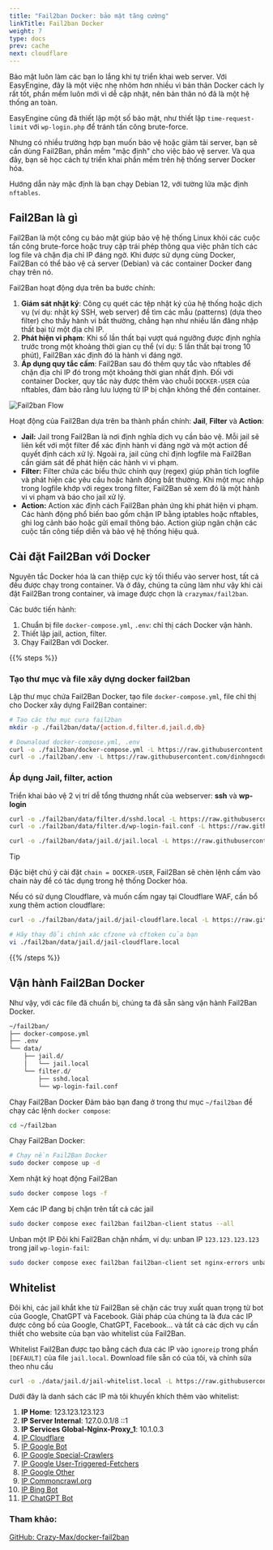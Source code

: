 ```yaml
---
title: "Fail2ban Docker: bảo mật tăng cường"
linkTitle: Fail2ban Docker
weight: 7
type: docs
prev: cache
next: cloudflare
---
```


Bảo mật luôn làm các bạn lo lắng khi tự triển khai web server. Với EasyEngine, đây là một việc nhẹ nhõm hơn nhiều vì bản thân Docker cách ly rất tốt, phần mềm luôn mới vì dễ cập nhật, nên bản thân nó đã là một hệ thống an toàn.

EasyEngine cũng đã thiết lập một số bảo mật, như thiết lập `time-request-limit` với `wp-login.php` để tránh tấn công brute-force.

Nhưng có nhiều trường hợp bạn muốn bảo vệ hoặc giảm tải server, bạn sẽ cần dùng Fail2Ban, phần mềm "mặc định" cho việc bảo vệ server. Và qua đây, bạn sẽ học cách tự triển khai phần mềm trên hệ thống server Docker hóa.

Hướng dẫn này mặc định là bạn chạy Debian 12, với tường lửa mặc định `nftables`.

## Fail2Ban là gì

Fail2Ban là một công cụ bảo mật giúp bảo vệ hệ thống Linux khỏi các cuộc tấn công brute-force hoặc truy cập trái phép thông qua việc phân tích các log file và chặn địa chỉ IP đáng ngờ. Khi được sử dụng cùng Docker, Fail2Ban có thể bảo vệ cả server (Debian) và các container Docker đang chạy trên nó.

Fail2Ban hoạt động dựa trên ba bước chính:

1. **Giám sát nhật ký**: Công cụ quét các tệp nhật ký của hệ thống hoặc dịch vụ (ví dụ: nhật ký SSH, web server) để tìm các mẫu (patterns) (dựa theo filter) cho thấy hành vi bất thường, chẳng hạn như nhiều lần đăng nhập thất bại từ một địa chỉ IP.
2. **Phát hiện vi phạm**: Khi số lần thất bại vượt quá ngưỡng được định nghĩa trước trong một khoảng thời gian cụ thể (ví dụ: 5 lần thất bại trong 10 phút), Fail2Ban xác định đó là hành vi đáng ngờ.
3. **Áp dụng quy tắc cấm**: Fail2Ban sau đó thêm quy tắc vào nftables để chặn địa chỉ IP đó trong một khoảng thời gian nhất định. Đối với container Docker, quy tắc này được thêm vào chuỗi `DOCKER-USER` của nftables, đảm bảo rằng lưu lượng từ IP bị chặn không thể đến container.

![Fail2ban Flow](/images/fail2ban-docker.svg)

Hoạt động của Fail2Ban dựa trên ba thành phần chính: **Jail**, **Filter** và **Action**:

- **Jail:** Jail trong Fail2Ban là nơi định nghĩa dịch vụ cần bảo vệ. Mỗi jail sẽ liên kết với một filter để xác định hành vi đáng ngờ và một action để quyết định cách xử lý. Ngoài ra, jail cũng chỉ định logfile mà Fail2Ban cần giám sát để phát hiện các hành vi vi phạm.
- **Filter:** Filter chứa các biểu thức chính quy (regex) giúp phân tích logfile và phát hiện các yêu cầu hoặc hành động bất thường. Khi một mục nhập trong logfile khớp với regex trong filter, Fail2Ban sẽ xem đó là một hành vi vi phạm và báo cho jail xử lý.
- **Action:** Action xác định cách Fail2Ban phản ứng khi phát hiện vi phạm. Các hành động phổ biến bao gồm chặn IP bằng iptables hoặc nftables, ghi log cảnh báo hoặc gửi email thông báo. Action giúp ngăn chặn các cuộc tấn công tiếp diễn và bảo vệ hệ thống hiệu quả.

## Cài đặt Fail2Ban với Docker

Nguyên tắc Docker hóa là can thiệp cực kỳ tối thiểu vào server host, tất cả đều được chạy trong container. Và ở đây, chúng ta cũng làm như vậy khi cài đặt Fail2Ban trong container, và image được chọn là `crazymax/fail2ban`.

Các bước tiến hành:

1. Chuẩn bị file `docker-compose.yml`, `.env`: chỉ thị cách Docker vận hành.
2. Thiết lập jail, action, filter.
3. Chạy Fail2Ban với Docker.


{{% steps %}}

### Tạo thư mục và file xây dựng docker fail2ban
Lập thư mục chứa Fail2Ban Docker, tạo file `docker-compose.yml`, file chỉ thị cho Docker xây dựng Fail2Ban container:

```bash
# Tạo các thư mục cura fail2ban
mkdir -p ./fail2ban/data/{action.d,filter.d,jail.d,db}

# Downaload docker-compose.yml, .env
curl -o ./fail2ban/docker-compose.yml -L https://raw.githubusercontent.com/dinhngocdung/easyengine-docker-stack/refs/heads/main/fail2ban/docker-compose.yml
curl -o ./fail2ban/.env -L https://raw.githubusercontent.com/dinhngocdung/easyengine-docker-stack/refs/heads/main/fail2ban/.env
```
### Áp dụng Jail, filter, action

Triển khai bảo vệ 2 vị trí dễ tổng thương nhất của webserver: **ssh** và **wp-login** 
```bash
curl -o ./fail2ban/data/filter.d/sshd.local -L https://raw.githubusercontent.com/dinhngocdung/easyengine-docker-stack/refs/heads/main/fail2ban/filter.d/sshd.local
curl -o ./fail2ban/data/filter.d/wp-login-fail.conf -L https://raw.githubusercontent.com/dinhngocdung/easyengine-docker-stack/refs/heads/main/fail2ban/filter.d/wp-login-fail.conf

curl -o ./fail2ban/data/jail.d/jail.local -L https://raw.githubusercontent.com/dinhngocdung/easyengine-docker-stack/refs/heads/main/fail2ban/jail.d/jail.local
```

> [!TIP]
> Đặc biệt chú ý cài đặt `chain = DOCKER-USER`, Fail2Ban sẽ chèn lệnh cấm vào chain này để có tác dụng trong hệ thống Docker hóa.  

Nếu có sử dụng Cloudflare, và muốn cấm ngay tại Cloudflare WAF, cần bổ xung thêm action cloudflare:
```bash
curl -o ./fail2ban/data/jail.d/jail-cloudflare.local -L https://raw.githubusercontent.com/dinhngocdung/easyengine-docker-stack/refs/heads/main/fail2ban/jail.d/jail-cloudflare.local

# Hãy thay đổi chính xác cfzone và cftoken của bạn
vi ./fail2ban/data/jail.d/jail-cloudflare.local
```

{{% /steps %}}

## Vận hành Fail2Ban Docker

Như vậy, với các file đã chuẩn bị, chúng ta đã sẵn sàng vận hành Fail2Ban Docker.

```bash
~/fail2ban/
├── docker-compose.yml
├── .env
└── data/
    ├── jail.d/
    │   └── jail.local
    └── filter.d/
        ├── sshd.local
        └── wp-login-fail.conf
```

Chạy Fail2Ban Docker
Đảm bảo bạn đang ở trong thư mục `~/fail2ban` để chạy các lệnh `docker compose`:

```bash
cd ~/fail2ban
```

Chạy Fail2Ban Docker:
```bash
# Chạy nền Fail2Ban Docker
sudo docker compose up -d 
```

Xem nhật ký hoạt động Fail2Ban
```bash
sudo docker compose logs -f
```

Xem các IP đang bị chặn trên tất cả các jail
```bash
sudo docker compose exec fail2ban fail2ban-client status --all
```

Unban một IP
Đôi khi Fail2Ban chặn nhầm, ví dụ: unban IP `123.123.123.123` trong jail `wp-login-fail`:

```bash
sudo docker compose exec fail2ban fail2ban-client set nginx-errors unbanip 123.123.123.123
```


## Whitelist

Đôi khi, các jail khắt khe từ Fail2Ban sẽ chặn các truy xuất quan trọng từ bot của Google, ChatGPT và Facebook. Giải pháp của chúng ta là đưa các IP được công bố của Google, ChatGPT, Facebook… và tất cả các dịch vụ cần thiết cho website của bạn vào whitelist của Fail2Ban.  

Whitelist Fail2Ban được tạo bằng cách đưa các IP vào `ignoreip` trong phần `[DEFAULT]` của file `jail.local`. Đownload file sẵn có của tôi, và chỉnh sửa theo nhu cầu

```bash
curl -o ./data/jail.d/jail-whitelist.local -L https://raw.githubusercontent.com/dinhngocdung/easyengine-docker-stack/refs/heads/main/fail2ban/jail.d/jail-whitelist.local

```


Dưới đây là danh sách các IP mà tôi khuyến khích thêm vào whitelist:

1. **IP Home**: 123.123.123.123  
2. **IP Server Internal**: 127.0.0.1/8 ::1  
3. **IP Services Global-Nginx-Proxy_1**: 10.1.0.3  
4. [IP Cloudflare](https://www.cloudflare.com/ips/)  
5. [IP Google Bot](https://developers.google.com/search/docs/crawling-indexing/verifying-googlebot)  
6. [IP Google Special-Crawlers](https://developers.google.com/search/docs/crawling-indexing/verifying-googlebot)  
7. [IP Google User-Triggered-Fetchers](https://developers.google.com/search/docs/crawling-indexing/verifying-googlebot)  
8. [IP Google Other](https://developers.google.com/search/docs/crawling-indexing/verifying-googlebot)  
9. [IP Commoncrawl.org](https://commoncrawl.org/faq)  
10. [IP Bing Bot](https://searchengineland.com/microsoft-list-of-bingbot-ip-addresses-released-376039)  
11. [IP ChatGPT Bot](https://platform.openai.com/docs/bots)  

### Tham khảo:
[GitHub: Crazy-Max/docker-fail2ban](https://github.com/crazy-max/docker-fail2ban)  
